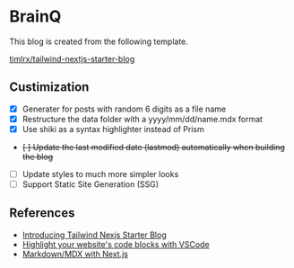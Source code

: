 # BrainQ

This blog is created from the following template.

[timlrx/tailwind-nextjs-starter-blog](https://github.com/timlrx/tailwind-nextjs-starter-blog)

## Custimization

- [x] Generater for posts with random 6 digits as a file name
- [x] Restructure the data folder with a yyyy/mm/dd/name.mdx format
- [x] Use shiki as a syntax highlighter instead of Prism
- ~~[ ] Update the last modified date (lastmod) automatically when building the blog~~
- [ ] Update styles to much more simpler looks
- [ ] Support Static Site Generation (SSG)

## References

* [Introducing Tailwind Nexjs Starter Blog](https://www.timlrx.com/blog/introducing-tailwind-nextjs-starter-blog)
* [Highlight your website's code blocks with VSCode](https://miguelpiedrafita.com/vscode-highlighting)
* [Markdown/MDX with Next.js](https://nextjs.org/blog/markdown)